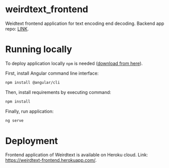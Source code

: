# weirdtext_frontend

Weidtext frontend application for text encoding end decoding. Backend app repo: [LINK](https://github.com/mgradalska/weirdtext).

# Running locally

To deploy application locally `npm` is needed ([download from here](https://nodejs.org/en/download/)).

First, install Angular command line interface:
```bash
npm install @angular/cli
```

Then, install requirements by executing command:
```bash
npm install
```

Finally, run application:
```bash
ng serve
```

# Deployment

Frontend application of Weirdtext is available on Heroku cloud. Link: https://weirdtext-frontend.herokuapp.com/.
